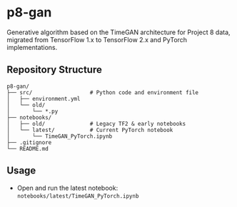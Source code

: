 # p8-gan

Generative algorithm based on the TimeGAN architecture for Project 8 data, migrated from TensorFlow 1.x to TensorFlow 2.x and PyTorch implementations.

## Repository Structure

```
p8-gan/
├── src/                  # Python code and environment file
│   ├── environment.yml
│   └── old/
│       └── *.py
├── notebooks/
│   ├── old/              # Legacy TF2 & early notebooks
│   └── latest/           # Current PyTorch notebook
│       └── TimeGAN_PyTorch.ipynb
├── .gitignore
└── README.md
```

## Usage

- Open and run the latest notebook:
  `notebooks/latest/TimeGAN_PyTorch.ipynb`

